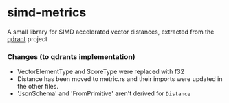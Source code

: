 # simd-metrics
A small library for SIMD accelerated vector distances, extracted from the [qdrant](https://github.com/qdrant/qdrant) project

### Changes (to qdrants implementation)
- VectorElementType and ScoreType were replaced with f32
- Distance has been moved to metric.rs and their imports were updated in the other files.
- 'JsonSchema' and 'FromPrimitive' aren't derived for `Distance`
